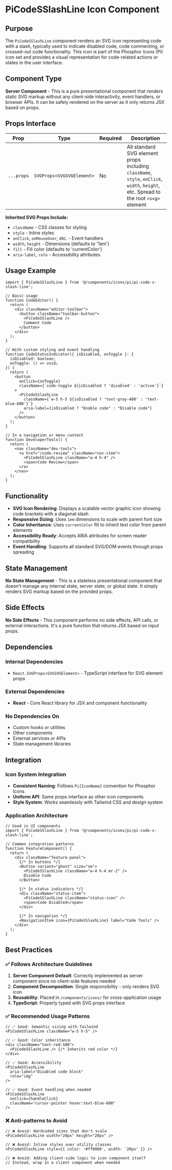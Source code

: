 # PiCodeSSlashLine Icon Component

## Purpose

The `PiCodeSSlashLine` component renders an SVG icon representing code with a slash, typically used to indicate disabled code, code commenting, or crossed-out code functionality. This icon is part of the Phosphor Icons (Pi) icon set and provides a visual representation for code-related actions or states in the user interface.

## Component Type

**Server Component** - This is a pure presentational component that renders static SVG markup without any client-side interactivity, event handlers, or browser APIs. It can be safely rendered on the server as it only returns JSX based on props.

## Props Interface

| Prop | Type | Required | Description |
|------|------|----------|-------------|
| `...props` | `SVGProps<SVGSVGElement>` | No | All standard SVG element props including `className`, `style`, `onClick`, `width`, `height`, etc. Spread to the root `<svg>` element |

**Inherited SVG Props Include:**
- `className` - CSS classes for styling
- `style` - Inline styles
- `onClick`, `onMouseOver`, etc. - Event handlers
- `width`, `height` - Dimensions (defaults to '1em')
- `fill` - Fill color (defaults to 'currentColor')
- `aria-label`, `role` - Accessibility attributes

## Usage Example

```tsx
import { PiCodeSSlashLine } from '@/components/icons/pi/pi-code-s-slash-line';

// Basic usage
function CodeEditor() {
  return (
    <div className="editor-toolbar">
      <button className="toolbar-button">
        <PiCodeSSlashLine />
        Comment Code
      </button>
    </div>
  );
}

// With custom styling and event handling
function CodeStatusIndicator({ isDisabled, onToggle }: { 
  isDisabled: boolean; 
  onToggle: () => void; 
}) {
  return (
    <button 
      onClick={onToggle}
      className={`code-toggle ${isDisabled ? 'disabled' : 'active'}`}
    >
      <PiCodeSSlashLine 
        className={`w-5 h-5 ${isDisabled ? 'text-gray-400' : 'text-blue-600'}`}
        aria-label={isDisabled ? "Enable code" : "Disable code"}
      />
    </button>
  );
}

// In a navigation or menu context
function DeveloperTools() {
  return (
    <nav className="dev-tools">
      <a href="/code-review" className="nav-item">
        <PiCodeSSlashLine className="w-4 h-4" />
        <span>Code Review</span>
      </a>
    </nav>
  );
}
```

## Functionality

- **SVG Icon Rendering**: Displays a scalable vector graphic icon showing code brackets with a diagonal slash
- **Responsive Sizing**: Uses `1em` dimensions to scale with parent font size
- **Color Inheritance**: Uses `currentColor` fill to inherit text color from parent elements
- **Accessibility Ready**: Accepts ARIA attributes for screen reader compatibility
- **Event Handling**: Supports all standard SVG/DOM events through props spreading

## State Management

**No State Management** - This is a stateless presentational component that doesn't manage any internal state, server state, or global state. It simply renders SVG markup based on the provided props.

## Side Effects

**No Side Effects** - This component performs no side effects, API calls, or external interactions. It's a pure function that returns JSX based on input props.

## Dependencies

### Internal Dependencies
- `React.SVGProps<SVGSVGElement>` - TypeScript interface for SVG element props

### External Dependencies
- **React** - Core React library for JSX and component functionality

### No Dependencies On
- Custom hooks or utilities
- Other components
- External services or APIs
- State management libraries

## Integration

### Icon System Integration
- **Consistent Naming**: Follows `Pi{IconName}` convention for Phosphor Icons
- **Uniform API**: Same props interface as other icon components
- **Style System**: Works seamlessly with Tailwind CSS and design system

### Application Architecture
```tsx
// Used in UI components
import { PiCodeSSlashLine } from '@/components/icons/pi/pi-code-s-slash-line';

// Common integration patterns
function FeatureComponent() {
  return (
    <div className="feature-panel">
      {/* In buttons */}
      <Button variant="ghost" size="sm">
        <PiCodeSSlashLine className="w-4 h-4 mr-2" />
        Disable Code
      </Button>
      
      {/* In status indicators */}
      <div className="status-item">
        <PiCodeSSlashLine className="status-icon" />
        <span>Code Disabled</span>
      </div>
      
      {/* In navigation */}
      <NavigationItem icon={PiCodeSSlashLine} label="Code Tools" />
    </div>
  );
}
```

## Best Practices

### ✅ Follows Architecture Guidelines

1. **Server Component Default**: Correctly implemented as server component since no client-side features needed
2. **Component Decomposition**: Single responsibility - only renders SVG icon
3. **Reusability**: Placed in `/components/icons/` for cross-application usage
4. **TypeScript**: Properly typed with SVG props interface

### ✅ Recommended Usage Patterns

```tsx
// ✅ Good: Semantic sizing with Tailwind
<PiCodeSSlashLine className="w-5 h-5" />

// ✅ Good: Color inheritance
<div className="text-red-500">
  <PiCodeSSlashLine /> {/* Inherits red color */}
</div>

// ✅ Good: Accessibility
<PiCodeSSlashLine 
  aria-label="Disabled code block"
  role="img"
/>

// ✅ Good: Event handling when needed
<PiCodeSSlashLine 
  onClick={handleClick}
  className="cursor-pointer hover:text-blue-600"
/>
```

### ❌ Anti-patterns to Avoid

```tsx
// ❌ Avoid: Hardcoded sizes that don't scale
<PiCodeSSlashLine width="20px" height="20px" />

// ❌ Avoid: Inline styles over utility classes
<PiCodeSSlashLine style={{ color: '#ff0000', width: '20px' }} />

// ❌ Avoid: Adding client-side logic to icon component itself
// Instead, wrap in a client component when needed
```